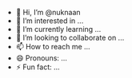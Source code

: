 - 👋 Hi, I’m @nuknaan
- 👀 I’m interested in ...
- 🌱 I’m currently learning ...
- 💞️ I’m looking to collaborate on ...
- 📫 How to reach me ...
- 😄 Pronouns: ...
- ⚡ Fun fact: ...

<!---
nuknaan/nuknaan is a ✨ special ✨ repository because its `README.md` (this file) appears on your GitHub profile.
You can click the Preview link to take a look at your changes.
--->
